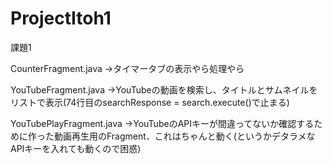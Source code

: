 # ProjectItoh1
課題1

CounterFragment.java
→タイマータブの表示やら処理やら

YouTubeFragment.java
→YouTubeの動画を検索し、タイトルとサムネイルをリストで表示(74行目のsearchResponse = search.execute()で止まる)

YouTubePlayFragment.java
→YouTubeのAPIキーが間違ってないか確認するために作った動画再生用のFragment．これはちゃんと動く(というかデタラメなAPIキーを入れても動くので困惑)
